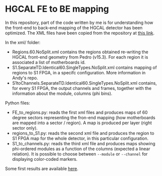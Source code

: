 # HGCAL FE to BE mapping
In this repository, part of the code written by me is for understanding how the front-end to back-end mapping of the HGCAL detector has been optimized. The XML files have been copied from the repository at [this link](https://gitlab.cern.ch/hgcal-tpg/mapping/-/tree/master/).

In the xml/ folder:
 - Regions.60.NoSplit.xml contains the regions obtained re-writing the HGCAL front-end geometry from Pedro (v15.3). For each region it is associated a list of motherboards id.
 - S1.SeparateTD.Identical60.SingleTypes.NoSplit.xml contains mapping of regions to S1 FPGA, in a specifc configuration. More information in Andy's repo.
 - S1toChannels.SeparateTD.Identical60.SingleTypes.NoSplit.xml contains, for every S1 FPGA, the output channels and frames, together with the information about the module, columns (phi bins).

Python files:
 - FE_to_regions.py: reads the first xml files and produces maps of 60 degree sectors representing the fron-end mapping (how motherboards are mapped into a sector / region). A map is produced per layer (right sector only).
 - regions_to_S1.py: reads the second xml file and produces the region to S1 FPGA map for the whole detector, in this particular configuration.
 - S1_to_channels.py: reads the third xml file and produces maps showing phi-ordered modules as a function of the columns (expected a linear relation). It is possible to choose between `--module` or `--channel` for displaying color-coded markers.

Some first results are available [here](https://mchiusi.web.cern.ch/BEmapping/).
